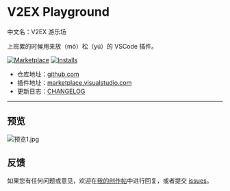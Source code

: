 # V2EX Playground

中文名：V2EX 游乐场

上班累的时候用来放（mō）松（yú）的 VSCode 插件。

[![Marketplace](https://img.shields.io/visual-studio-marketplace/v/chaselen.v2ex-playground.svg?label=Marketplace&style=for-the-badge&logo=visual-studio-code)](https://marketplace.visualstudio.com/items?itemName=chaselen.v2ex-playground)
[![Installs](https://img.shields.io/visual-studio-marketplace/i/chaselen.v2ex-playground.svg?style=for-the-badge)](https://marketplace.visualstudio.com/items?itemName=chaselen.v2ex-playground)

- 仓库地址：[github.com](https://github.com/chaselen/v2ex-playground)
- 插件地址：[marketplace.visualstudio.com](https://marketplace.visualstudio.com/items?itemName=chaselen.v2ex-playground)
- 更新日志：[CHANGELOG](https://github.com/chaselen/v2ex-playground/blob/master/CHANGELOG.md)

---

## 预览

![预览1.jpg](https://i.loli.net/2020/09/04/jp6eLVwtG4Im129.jpg)

## 反馈

如果您有任何问题或意见，欢迎在[我的创作帖](https://www.v2ex.com/t/703733)中进行回复，或者提交 [issues](https://github.com/chaselen/v2ex-playground/issues)。
